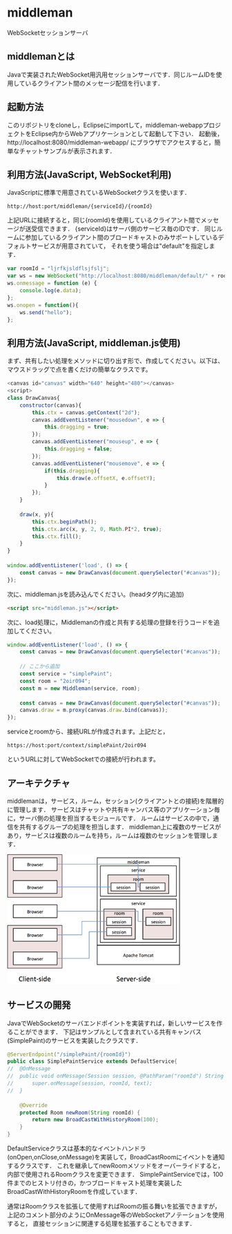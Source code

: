 # middleman
WebSocketセッションサーバ

## middlemanとは

Javaで実装されたWebSocket用汎用セッションサーバです．同じルームIDを使用しているクライアント間のメッセージ配信を行います．

## 起動方法

このリポジトリをcloneし，Eclipseにimportして，middleman-webappプロジェクトをEclipse内からWebアプリケーションとして起動して下さい．
起動後， http://localhost:8080/middleman-webapp/ にブラウザでアクセスすると，簡単なチャットサンプルが表示されます．


## 利用方法(JavaScript, WebSocket利用)

JavaScriptに標準で用意されているWebSocketクラスを使います．
```
http://host:port/middleman/{serviceId}/{roomId}
```

上記URLに接続すると，同じ{roomId}を使用しているクライアント間でメッセージが送受信できます．
{serviceId}はサーバ側のサービス毎のIDです．
同じルームに参加しているクライアント間のブロードキャストのみサポートしているデフォルトサービスが用意されていて，
それを使う場合は"default"を指定します．

```JavaScript
var roomId = "ljrfkjsldflsjfslj";
var ws = new WebSocket("http://localhost:8080/middleman/default/" + roomId);
ws.onmessage = function (e) {
	console.log(e.data);
};
ws.onopen = function(){
	ws.send("hello");
};
```


## 利用方法(JavaScript, middleman.js使用)

まず、共有したい処理をメソッドに切り出す形で、作成してください。以下は、マウスドラッグで点を書くだけの簡単なクラスです。

```JavaScript
<canvas id="canvas" width="640" height="480"></canvas>
<script>
class DrawCanvas{
	constructor(canvas){
		this.ctx = canvas.getContext("2d");
		canvas.addEventListener("mousedown", e => {
			this.dragging = true;
		});
		canvas.addEventListener("mouseup", e => {
			this.dragging = false;
		});
		canvas.addEventListener("mousemove", e => {
			if(this.dragging){
				this.draw(e.offsetX, e.offsetY);
			}
		});
	}

	draw(x, y){
		this.ctx.beginPath();
		this.ctx.arc(x, y, 2, 0, Math.PI*2, true);
		this.ctx.fill();
	}
}

window.addEventListener('load', () => {
	const canvas = new DrawCanvas(document.querySelector("#canvas"));
});
```

次に、middleman.jsを読み込んでください。(headタグ内に追加)

```html
<script src="middleman.js"></script>
```

次に、load処理に，Middlemanの作成と共有する処理の登録を行うコードを追加してください。

```JavaScript
window.addEventListener('load', () => {
	const canvas = new DrawCanvas(document.querySelector("#canvas"));

	// ここから追加
	const service = "simplePaint";
	const room = "2oir094";
	const m = new Middleman(service, room);

	const canvas = new DrawCanvas(document.querySelector("#canvas"));
	canvas.draw = m.proxy(canvas.draw.bind(canvas));
});
```

serviceとroomから、接続URLが作成されます。上記だと，

```
https://host:port/context/simplePaint/2oir094
```

というURLに対してWebSocketでの接続が行われます。


## アーキテクチャ

middlemanは，サービス，ルーム，セッション(クライアントとの接続)を階層的に管理します．
サービスはチャットや共有キャンバス等のアプリケーション毎に，サーバ側の処理を担当するモジュールです．
ルームはサービスの中で，通信を共有するグループの処理を担当します．
middleman上に複数のサービスがあり，サービスは複数のルームを持ち，ルームは複数のセッションを管理します．

<img src="images/architecture.png" width="400">

## サービスの開発

JavaでWebSocketのサーバエンドポイントを実装すれば，新しいサービスを作ることができます．
下記はサンプルとして含まれている共有キャンバス(SimplePaint)のサービスを実装したクラスです．

```java
@ServerEndpoint("/simplePaint/{roomId}")
public class SimplePaintService extends DefaultService{
//	@OnMessage
//	public void onMessage(Session session, @PathParam("roomId") String roomId, String text) {
//		super.onMessage(session, roomId, text);
//	}

	@Override
	protected Room newRoom(String roomId) {
		return new BroadCastWithHistoryRoom(100);
	}
}
```

DefaultServiceクラスは基本的なイベントハンドラ(onOpen,onClose,onMessage)を実装して，BroadCastRoomにイベントを通知するクラスです．
これを継承してnewRoomメソッドをオーバーライドすると，内部で使用されるRoomクラスを変更できます．
SimplePaintServiceでは，100件までのヒストリ付きの，かつブロードキャスト処理を実装したBroadCastWithHistoryRoomを作成しています．

通常はRoomクラスを拡張して使用すればRoomの振る舞いを拡張できますが，上記のコメント部分のようにOnMessage等のWebSocketアノテーションを使用すると，
直接セッションに関連する処理を拡張することもできます．
